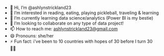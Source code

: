 - 👋 Hi, I’m @ashlynstrickland23
- 👀 I’m interested in reading, eating, playing pickleball, traveling & learning 
- 🌱 I’m currently learning data science/analytics (Power BI is my bestie)
- 💞️ I’m looking to collaborate on any type of data project!
- 📫 How to reach me: ashlynstrickland23@gmail.com
- 😄 Pronouns: she/her
- ⚡ Fun fact: i've been to 10 countries with hopes of 30 before I turn 30 🤞🏻

<!---
ashlynstrickland23/ashlynstrickland23 is a ✨ special ✨ repository because its `README.md` (this file) appears on your GitHub profile.
You can click the Preview link to take a look at your changes.
--->
